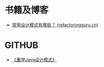 # 书籍及博客

*  [常用设计模式有哪些？ (refactoringguru.cn)](https://refactoringguru.cn/design-patterns)

# GITHUB

* [《重学Java设计模式》](https://github.com/fuzhengwei/CodeDesignTutorials)

